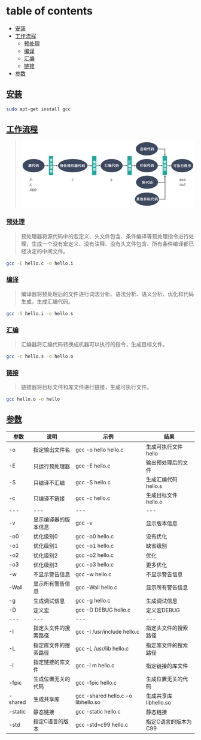 # table of contents
- [安装](#安装)
- [工作流程](#工作流程)
  - [预处理](#预处理)
  - [编译](#编译)
  - [汇编](#汇编)
  - [链接](#链接)
- [参数](#参数)

## [安装](#table-of-contents)
```bash
sudo apt-get install gcc
```

## [工作流程](#table-of-contents)
> ![GCC工作流程](../sysProgramming/images/GCC工作流程.jpg)

### [预处理](#table-of-contents)
> 预处理器将源代码中的宏定义、头文件包含、条件编译等预处理指令进行处理，生成一个没有宏定义、没有注释、没有头文件包含、所有条件编译都已经决定的中间文件。
```bash
gcc -E hello.c -o hello.i
```

### [编译](#table-of-contents)
> 编译器将预处理后的文件进行词法分析、语法分析、语义分析、优化和代码生成，生成汇编代码。
```bash
gcc -S hello.i -o hello.s
```

### [汇编](#table-of-contents)
> 汇编器将汇编代码转换成机器可以执行的指令，生成目标文件。
```bash
gcc -c hello.s -o hello.o
```

### [链接](#table-of-contents)
> 链接器将目标文件和库文件进行链接，生成可执行文件。
```bash
gcc hello.o -o hello
```

## [参数](#table-of-contents)
| 参数 | 说明 | 示例 | 结果 |
| --- | --- | --- | --- |
| -o | 指定输出文件名 | gcc -o hello hello.c | 生成可执行文件hello |
| -E | 只运行预处理器 | gcc -E hello.c | 输出预处理后的文件 |
| -S | 只编译不汇编 | gcc -S hello.c | 生成汇编代码hello.s |
| -c | 只编译不链接 | gcc -c hello.c | 生成目标文件hello.o |
| --- | --- | --- | --- |
| -v | 显示编译器的版本信息 | gcc -v | 显示版本信息 |
| -o0 | 优化级别0 | gcc -o0 hello.c | 没有优化 |
| -o1 | 优化级别1 | gcc -o1 hello.c | 缺省级别 |
| -o2 | 优化级别2 | gcc -o2 hello.c | 优化 |
| -o3 | 优化级别3 | gcc -o3 hello.c | 更多优化 |
| -w | 不显示警告信息 | gcc -w hello.c | 不显示警告信息 |
| -Wall | 显示所有警告信息 | gcc -Wall hello.c | 显示所有警告信息 |
| -g | 生成调试信息 | gcc -g hello.c | 生成调试信息 |
| -D | 定义宏 | gcc -D DEBUG hello.c | 定义宏DEBUG |
| --- | --- | --- | --- |
| -I | 指定头文件的搜索路径 | gcc -I /usr/include hello.c | 指定头文件的搜索路径 |
| -L | 指定库文件的搜索路径 | gcc -L /usr/lib hello.c | 指定库文件的搜索路径 |
| -l | 指定链接的库文件 | gcc -l m hello.c | 指定链接的库文件 |
| -fpic | 生成位置无关的代码 | gcc -fpic hello.c | 生成位置无关的代码 |
| -shared | 生成共享库 | gcc -shared hello.c -o libhello.so | 生成共享库libhello.so |
| -static | 静态链接 | gcc -static hello.c | 静态链接 |
| -std | 指定C语言的版本 | gcc -std=c99 hello.c | 指定C语言的版本为C99 |
